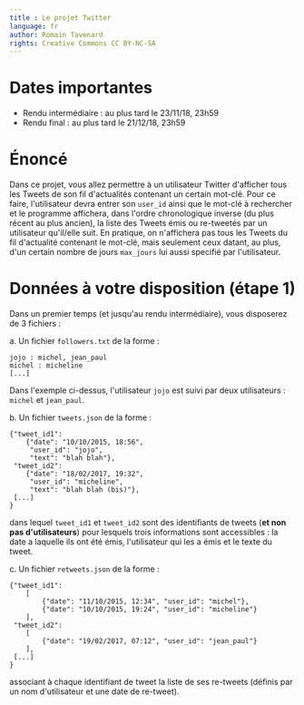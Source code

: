 ```yaml
---
title : Le projet Twitter
language: fr
author: Romain Tavenard
rights: Creative Commons CC BY-NC-SA
---
```


# Dates importantes

* Rendu intermédiaire : au plus tard le 23/11/18, 23h59
* Rendu final : au plus tard le 21/12/18, 23h59

# Énoncé

Dans ce projet, vous allez permettre à un utilisateur Twitter d'afficher tous les Tweets de son fil d'actualités contenant un certain mot-clé.
Pour ce faire, l'utilisateur devra entrer son `user_id` ainsi que le mot-clé à rechercher et le programme affichera, dans l'ordre chronologique inverse (du plus récent au plus ancien), la liste des Tweets émis ou re-tweetés par un utilisateur qu'il/elle suit.
En pratique, on n'affichera pas tous les Tweets du fil d'actualité contenant le mot-clé, mais seulement ceux datant, au plus, d'un certain nombre de jours `max_jours` lui aussi specifié par l'utilisateur.

# Données à votre disposition (étape 1)

Dans un premier temps (et jusqu'au rendu intermédiaire), vous disposerez de 3 fichiers :

a. Un fichier `followers.txt` de la forme :

```
jojo : michel, jean_paul
michel : micheline
[...]
```

Dans l'exemple ci-dessus, l'utilisateur `jojo` est suivi par deux utilisateurs : `michel` et `jean_paul`.

b. Un fichier `tweets.json` de la forme :

```
{"tweet_id1":
    {"date": "10/10/2015, 18:56",
     "user_id": "jojo",
     "text": "blah blah"},
 "tweet_id2":
    {"date": "18/02/2017, 19:32",
     "user_id": "micheline",
     "text": "blah blah (bis)"},
 [...]
}
```

dans lequel `tweet_id1` et `tweet_id2` sont des identifiants de tweets (**et non pas d'utilisateurs**) pour lesquels
trois informations sont accessibles : la date a laquelle ils ont été émis, l'utilisateur qui les a émis et le texte du
tweet.

c. Un fichier `retweets.json` de la forme :

```
{"tweet_id1":
    [
        {"date": "11/10/2015, 12:34", "user_id": "michel"},
        {"date": "10/10/2015, 19:24", "user_id": "micheline"}
    ],
 "tweet_id2":  
    [
        {"date": "19/02/2017, 07:12", "user_id": "jean_paul"}
    ],
 [...]
}
```

associant à chaque identifiant de tweet la liste de ses re-tweets (définis par un nom d'utilisateur et une date de
re-tweet).

<!-- # Données à votre disposition (étape 2)

Dans un deuxième temps (rendu numéro 2), ces informations ne vous seront plus fournies sous la forme de fichiers mais
seront à récupérer via le module `Tweepy` directement sur Twitter (on vous transmettra alors les identifiants des
utilisateurs à considérer).

Pour cela, le code que vous aurez produit à l'étape 1 sera conservé et seules les instructions de récupération des
données devront être modifiées. -->
